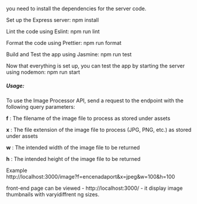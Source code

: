 

 you need to install the dependencies for the server code.

 Set up the Express server:
npm install

 Lint the code using Eslint:
npm run lint


 Format the code using Prettier:
npm run format


 Build and Test the app using Jasmine:
npm run test


 Now that everything is set up, you can test the app by starting the server using nodemon:
npm run start

##### Usage:
To use the Image Processor API, send a request to the endpoint with the following query parameters:

**f** : The filename of the image file to process as stored under assets

**x** : The file extension of the image file to process (JPG, PNG, etc.) as stored under assets

**w** : The intended width of the image file to be returned

**h** : The intended height of the image file to be returned

 Example  
http://localhost:3000/image?f=encenadaport&x=jpeg&w=100&h=100



 front-end page can be viewed - http://localhost:3000/ - it display image thumbnails with varyidiffrent ng sizes.

